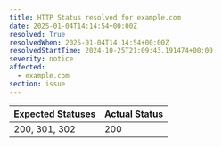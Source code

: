 ```yaml
---
title: HTTP Status resolved for example.com
date: 2025-01-04T14:14:54+00:00Z
resolved: True
resolvedWhen: 2025-01-04T14:14:54+00:00Z
resolvedStartTime: 2024-10-25T21:09:43.191474+00:00
severity: notice
affected:
  - example.com
section: issue
---
```


| Expected Statuses | Actual Status  |
|-------------------|----------------|
| 200, 301, 302 | 200 |
